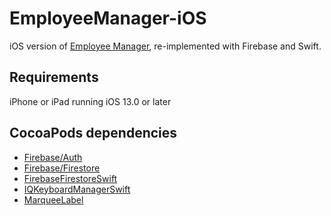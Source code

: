 # EmployeeManager-iOS
iOS version of [Employee Manager](https://github.com/johnchoi96/EmployeeManager), re-implemented with Firebase and Swift.

## Requirements
iPhone or iPad running iOS 13.0 or later

## CocoaPods dependencies

* [Firebase/Auth](https://firebase.google.com)
* [Firebase/Firestore](https://firebase.google.com)
* [FirebaseFirestoreSwift](https://firebase.google.com)
* [IQKeyboardManagerSwift](https://github.com/hackiftekhar/IQKeyboardManager)
* [MarqueeLabel](https://github.com/cbpowell/MarqueeLabel)


